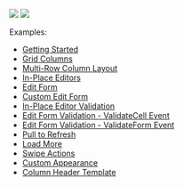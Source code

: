 <!-- default badges list -->
![](https://img.shields.io/endpoint?url=https://codecentral.devexpress.com/api/v1/VersionRange/315566118/20.2.4%2B)
[![](https://img.shields.io/badge/📖_How_to_use_DevExpress_Examples-e9f6fc?style=flat-square)](https://docs.devexpress.com/GeneralInformation/403183)
<!-- default badges end -->
Examples:

- [Getting Started](./CS/GettingStarted)  
- [Grid Columns](./CS/Columns)
- [Multi-Row Column Layout](./CS/AdvancedColumnLayout)
- [In-Place Editors](./CS/InPlaceEditors)
- [Edit Form](./CS/EditForm)
- [Custom Edit Form](./CS/EditFormTemplate)
- [In-Place Editor Validation](./CS/ValidateInPlaceEditors)
- [Edit Form Validation - ValidateCell Event](./CS/ValidateCellEvent)
- [Edit Form Validation - ValidateForm Event](./CS/ValidateFormEvent)
- [Pull to Refresh](./CS/PullToRefresh)
- [Load More](./CS/LoadMore)
- [Swipe Actions](./CS/Swipe)
- [Custom Appearance](./CS/CustomAppearance)
- [Column Header Template](./CS/ColumnHeaderTemplate)
